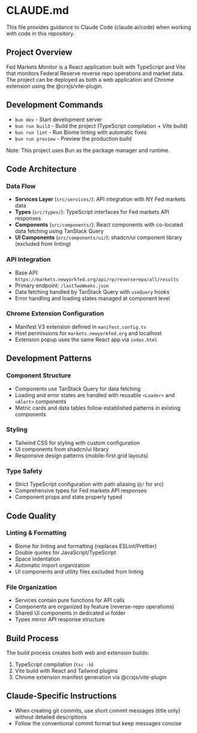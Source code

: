 # CLAUDE.md

This file provides guidance to Claude Code (claude.ai/code) when working with code in this repository.

## Project Overview

Fed Markets Monitor is a React application built with TypeScript and Vite that monitors Federal Reserve reverse repo
operations and market data. The project can be deployed as both a web application and Chrome extension using the
@crxjs/vite-plugin.

## Development Commands

- `bun dev` - Start development server
- `bun run build` - Build the project (TypeScript compilation + Vite build)
- `bun run lint` - Run Biome linting with automatic fixes
- `bun run preview` - Preview the production build

Note: This project uses Bun as the package manager and runtime.

## Code Architecture

### Data Flow

- **Services Layer** (`src/services/`): API integration with NY Fed markets data
- **Types** (`src/types/`): TypeScript interfaces for Fed markets API responses
- **Components** (`src/components/`): React components with co-located data fetching using TanStack Query
- **UI Components** (`src/components/ui/`): shadcn/ui component library (excluded from linting)

### API Integration

- Base API: `https://markets.newyorkfed.org/api/rp/reverserepo/all/results`
- Primary endpoint: `/lastTwoWeeks.json`
- Data fetching handled by TanStack Query with `useQuery` hooks
- Error handling and loading states managed at component level

### Chrome Extension Configuration

- Manifest V3 extension defined in `manifest.config.ts`
- Host permissions for `markets.newyorkfed.org` and localhost
- Extension popup uses the same React app via `index.html`

## Development Patterns

### Component Structure

- Components use TanStack Query for data fetching
- Loading and error states are handled with reusable `<Loader>` and `<Alert>` components
- Metric cards and data tables follow established patterns in existing components

### Styling

- Tailwind CSS for styling with custom configuration
- UI components from shadcn/ui library
- Responsive design patterns (mobile-first grid layouts)

### Type Safety

- Strict TypeScript configuration with path aliasing (`@/` for src)
- Comprehensive types for Fed markets API responses
- Component props and state properly typed

## Code Quality

### Linting & Formatting

- Biome for linting and formatting (replaces ESLint/Prettier)
- Double quotes for JavaScript/TypeScript
- Space indentation
- Automatic import organization
- UI components and utility files excluded from linting

### File Organization

- Services contain pure functions for API calls
- Components are organized by feature (reverse-repo operations)
- Shared UI components in dedicated ui folder
- Types mirror API response structure

## Build Process

The build process creates both web and extension builds:

1. TypeScript compilation (`tsc -b`)
2. Vite build with React and Tailwind plugins
3. Chrome extension manifest generation via @crxjs/vite-plugin

## Claude-Specific Instructions

- When creating git commits, use short commit messages (title only) without detailed descriptions
- Follow the conventional commit format but keep messages concise